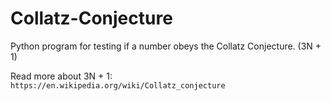 # Collatz-Conjecture
Python program for testing if a number obeys the Collatz Conjecture. (3N + 1)

Read more about 3N + 1: `https://en.wikipedia.org/wiki/Collatz_conjecture`
